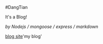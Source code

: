 #DangTian

It's a Blog!

*by Nodejs / mongoose / express / markdown*

[blog site](http://wwww.shareva.com)'my blog'
